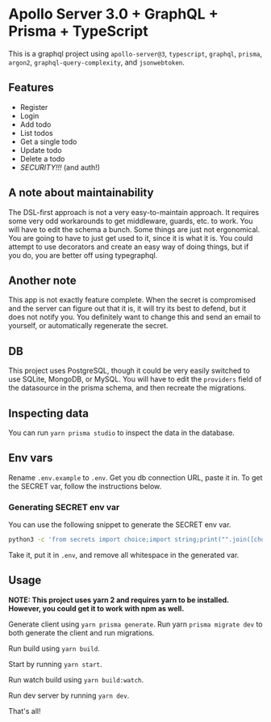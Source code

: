# Apollo Server 3.0 + GraphQL + Prisma + TypeScript

This is a graphql project using `apollo-server@3`, `typescript`, `graphql`, `prisma`, `argon2`, `graphql-query-complexity`, and `jsonwebtoken`.

## Features

-   Register
-   Login
-   Add todo
-   List todos
-   Get a single todo
-   Update todo
-   Delete a todo
-   _SECURITY!!!_ (and auth!)

## A note about maintainability

The DSL-first approach is not a very easy-to-maintain approach. It requires some very odd workarounds to get middleware, guards, etc. to work. You will have to edit the schema a bunch. Some things are just not ergonomical. You are going to have to just get used to it, since it is what it is. You could attempt to use decorators and create an easy way of doing things, but if you do, you are better off using typegraphql.

## Another note

This app is not exactly feature complete. When the secret is compromised and the server can figure out that it is, it will try its best to defend, but it does not notify you. You definitely want to change this and send an email to yourself, or automatically regenerate the secret.

## DB

This project uses PostgreSQL, though it could be very easily switched to use SQLite, MongoDB, or MySQL. You will have to edit the `providers` field of the datasource in the prisma schema, and then recreate the migrations.

## Inspecting data

You can run `yarn prisma studio` to inspect the data in the database.

## Env vars

Rename `.env.example` to `.env`. Get you db connection URL, paste it in. To get the SECRET var, follow the instructions below.

### Generating SECRET env var

You can use the following snippet to generate the SECRET env var.

```bash
python3 -c 'from secrets import choice;import string;print("".join([choice(string.ascii_uppercase + string.digits) for _ in range(100)]))' | openssl base64
```

Take it, put it in `.env`, and remove all whitespace in the generated var.

## Usage

**NOTE: This project uses yarn 2 and requires yarn to be installed. However, you could get it to work with npm as well.**

Generate client using `yarn prisma generate`. Run yarn `prisma migrate dev` to both generate the client and run migrations.

Run build using `yarn build`.

Start by running `yarn start`.

Run watch build using `yarn build:watch`.

Run dev server by running `yarn dev`.

That's all!

